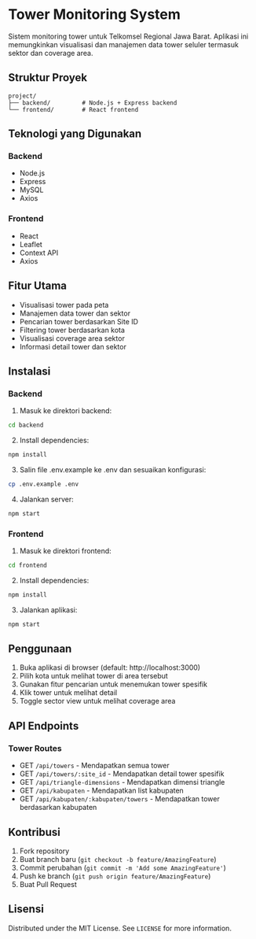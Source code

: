# Tower Monitoring System

Sistem monitoring tower untuk Telkomsel Regional Jawa Barat. Aplikasi ini memungkinkan visualisasi dan manajemen data tower seluler termasuk sektor dan coverage area.

## Struktur Proyek

```
project/
├── backend/         # Node.js + Express backend
└── frontend/        # React frontend
```

## Teknologi yang Digunakan

### Backend
- Node.js
- Express
- MySQL
- Axios

### Frontend
- React
- Leaflet
- Context API
- Axios

## Fitur Utama

- Visualisasi tower pada peta
- Manajemen data tower dan sektor
- Pencarian tower berdasarkan Site ID
- Filtering tower berdasarkan kota
- Visualisasi coverage area sektor
- Informasi detail tower dan sektor

## Instalasi

### Backend

1. Masuk ke direktori backend:
```bash
cd backend
```

2. Install dependencies:
```bash
npm install
```

3. Salin file .env.example ke .env dan sesuaikan konfigurasi:
```bash
cp .env.example .env
```

4. Jalankan server:
```bash
npm start
```

### Frontend

1. Masuk ke direktori frontend:
```bash
cd frontend
```

2. Install dependencies:
```bash
npm install
```

3. Jalankan aplikasi:
```bash
npm start
```

## Penggunaan

1. Buka aplikasi di browser (default: http://localhost:3000)
2. Pilih kota untuk melihat tower di area tersebut
3. Gunakan fitur pencarian untuk menemukan tower spesifik
4. Klik tower untuk melihat detail
5. Toggle sector view untuk melihat coverage area

## API Endpoints

### Tower Routes
- GET `/api/towers` - Mendapatkan semua tower
- GET `/api/towers/:site_id` - Mendapatkan detail tower spesifik
- GET `/api/triangle-dimensions` - Mendapatkan dimensi triangle
- GET `/api/kabupaten` - Mendapatkan list kabupaten
- GET `/api/kabupaten/:kabupaten/towers` - Mendapatkan tower berdasarkan kabupaten

## Kontribusi

1. Fork repository
2. Buat branch baru (`git checkout -b feature/AmazingFeature`)
3. Commit perubahan (`git commit -m 'Add some AmazingFeature'`)
4. Push ke branch (`git push origin feature/AmazingFeature`)
5. Buat Pull Request

## Lisensi

Distributed under the MIT License. See `LICENSE` for more information. 